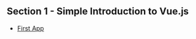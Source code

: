 ## Section 1 - Simple Introduction to Vue.js

* [First App](https://github.com/robsonoduarte/learn-vue/blob/master/vuejs-2-curse/introduction/simple-app.html)
